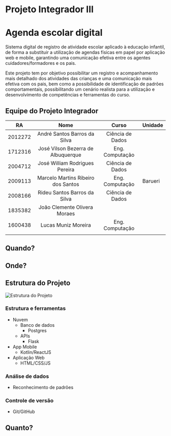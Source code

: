 # Projeto Integrador III


# Agenda escolar digital

Sistema digital de registro de atividade escolar aplicado à educação infantil, de forma a substituir a utilização de agendas físicas em papel por aplicação web e mobile, garantindo uma comunicação efetiva entre os agentes cuidadores/formadores e os pais.

Este projeto tem por objetivo possibilitar um registro e acompanhamento mais detalhado dos atividades das crianças e uma comunicação mais efetiva com os pais, bem como a possibilidade de identificação de padrões comportamentais, possibilitando um cenário realista para a utilização e desenvolvimento de competências e ferramentas do curso.

## Equipe do Projeto Integrador

| RA      | Nome                               | Curso            | Unidade    |
|:-------:|:----------------------------------:|:----------------:|:-----------|
| 2012272 | André Santos Barros da Silva       | Ciência de Dados |            |
| 1712316 | José Vilson Bezerra de Albuquerque | Eng. Computação  |            |
| 2004712 | José William Rodrigues Pereira     | Ciência de Dados |            |
| 2009113 | Marcelo Martins Ribeiro dos Santos | Eng. Computação  |  Barueri   |
| 2008166 | Rideu Santos Barros da Silva       | Ciência de Dados |            |
| 1835382 | João Clemente Olivera Moraes       |                  |            |
| 1600438 | Lucas Muniz Moreira                |  Eng. Computação |            |
||||

## Quando?

## Onde?

## Estrutura do Projeto

![Estrutura do Projeto](img/estrutura.png)

### Estrutura e ferramentas
* Nuvem
    * Banco de dados
        * Postgres
    * APIs
        * Flask
* App Mobile
    * Kotlin/ReactJS
* Aplicação Web
    * HTML/CSS/JS

### Análise de dados
* Reconhecimento de padrões

### Controle de versão
* Git/GitHub


## Quanto?
